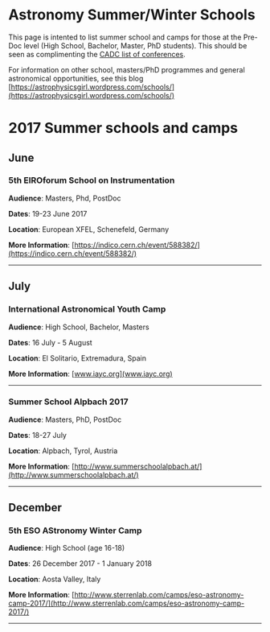 # Astronomy Summer/Winter Schools

This page is intented to list summer school and camps for those at the Pre-Doc level (High School, Bachelor, Master, PhD students). This should be seen as complimenting the [CADC list of conferences](http://www.cadc-ccda.hia-iha.nrc-cnrc.gc.ca/en/meetings/).

For information on other school, masters/PhD programmes and general astronomical opportunities, see this blog
[https://astrophysicsgirl.wordpress.com/schools/](https://astrophysicsgirl.wordpress.com/schools/)


# 2017 Summer schools and camps 

## June


### 5th EIROforum School on Instrumentation

**Audience**: Masters, Phd, PostDoc

**Dates**: 19-23 June 2017

**Location**: European XFEL, Schenefeld, Germany

**More Information**: [https://indico.cern.ch/event/588382/](https://indico.cern.ch/event/588382/)

----------


## July

### International Astronomical Youth Camp

**Audience**: High School, Bachelor, Masters

**Dates**: 16 July - 5 August

**Location**: El Solitario, Extremadura, Spain 

**More Information**: [www.iayc.org](www.iayc.org)

----------

### Summer School Alpbach 2017

**Audience**: Masters, PhD, PostDoc

**Dates**: 18-27 July

**Location**: Alpbach, Tyrol, Austria

**More Information**: [http://www.summerschoolalpbach.at/](http://www.summerschoolalpbach.at/)

----------


## December


### 5th ESO AStronomy Winter Camp

**Audience**: High School (age 16-18)

**Dates**: 26 December 2017 - 1 January 2018 

**Location**: Aosta Valley, Italy

**More Information**: [http://www.sterrenlab.com/camps/eso-astronomy-camp-2017/](http://www.sterrenlab.com/camps/eso-astronomy-camp-2017/)

----------